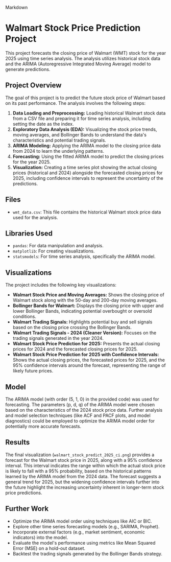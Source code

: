 Markdown

# Walmart Stock Price Prediction Project

This project forecasts the closing price of Walmart (WMT) stock for the year 2025 using time series analysis. The analysis utilizes historical stock data and the ARIMA (Autoregressive Integrated Moving Average) model to generate predictions.

## Project Overview

The goal of this project is to predict the future stock price of Walmart based on its past performance. The analysis involves the following steps:

1.  **Data Loading and Preprocessing:** Loading historical Walmart stock data from a CSV file and preparing it for time series analysis, including setting the date as the index.
2.  **Exploratory Data Analysis (EDA):** Visualizing the stock price trends, moving averages, and Bollinger Bands to understand the data's characteristics and potential trading signals.
3.  **ARIMA Modeling:** Applying the ARIMA model to the closing price data from 2024 to learn the underlying patterns.
4.  **Forecasting:** Using the fitted ARIMA model to predict the closing prices for the year 2025.
5.  **Visualization:** Creating a time series plot showing the actual closing prices (historical and 2024) alongside the forecasted closing prices for 2025, including confidence intervals to represent the uncertainty of the predictions.

## Files

* `wmt_data.csv`: This file contains the historical Walmart stock price data used for the analysis.

## Libraries Used

* `pandas`: For data manipulation and analysis.
* `matplotlib`: For creating visualizations.
* `statsmodels`: For time series analysis, specifically the ARIMA model.

## Visualizations

The project includes the following key visualizations:

* **Walmart Stock Price and Moving Averages:** Shows the closing price of Walmart stock along with the 50-day and 200-day moving averages.
* **Bollinger Bands for Walmart:** Displays the closing price with upper and lower Bollinger Bands, indicating potential overbought or oversold conditions.
* **Walmart Trading Signals:** Highlights potential buy and sell signals based on the closing price crossing the Bollinger Bands.
* **Walmart Trading Signals - 2024 (Cleaner Version):** Focuses on the trading signals generated in the year 2024.
* **Walmart Stock Price Prediction for 2025:** Presents the actual closing prices for 2024 and the forecasted closing prices for 2025.
* **Walmart Stock Price Prediction for 2025 with Confidence Intervals:** Shows the actual closing prices, the forecasted prices for 2025, and the 95% confidence intervals around the forecast, representing the range of likely future prices.

## Model

The ARIMA model (with order (5, 1, 0) in the provided code) was used for forecasting. The parameters (p, d, q) of the ARIMA model were chosen based on the characteristics of the 2024 stock price data. Further analysis and model selection techniques (like ACF and PACF plots, and model diagnostics) could be employed to optimize the ARIMA model order for potentially more accurate forecasts.

## Results

The final visualization (`walmart_stock_predict_2025_ci.png`) provides a forecast for the Walmart stock price in 2025, along with a 95% confidence interval. This interval indicates the range within which the actual stock price is likely to fall with a 95% probability, based on the historical patterns learned by the ARIMA model from the 2024 data. The forecast suggests a general trend for 2025, but the widening confidence intervals further into the future highlight the increasing uncertainty inherent in longer-term stock price predictions.

## Further Work

* Optimize the ARIMA model order using techniques like AIC or BIC.
* Explore other time series forecasting models (e.g., SARIMA, Prophet).
* Incorporate external factors (e.g., market sentiment, economic indicators) into the model.
* Evaluate the model's performance using metrics like Mean Squared Error (MSE) on a hold-out dataset.
* Backtest the trading signals generated by the Bollinger Bands strategy.
